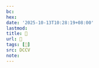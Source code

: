 ```yaml
---
bc:
hex:
date: '2025-10-13T10:28:19+08:00'
lastmod:
title: 􅥕
url: 􅥕
tags: [𧕵]
src: DCCV
note:
---
```


